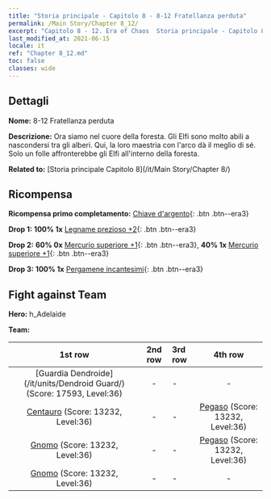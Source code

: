 ```yaml
---
title: "Storia principale - Capitolo 8 - 8-12 Fratellanza perduta"
permalink: /Main Story/Chapter 8_12/
excerpt: "Capitolo 8 - 12. Era of Chaos  Storia principale - Capitolo 8_12. 8-12 Fratellanza perduta"
last_modified_at: 2021-06-15
locale: it
ref: "Chapter 8_12.md"
toc: false
classes: wide
---
```


## Dettagli

 **Nome:** 8-12 Fratellanza perduta

 **Descrizione:** Ora siamo nel cuore della foresta. Gli Elfi sono molto abili a nascondersi tra gli alberi. Qui, la loro maestria con l'arco dà il meglio di sé. Solo un folle affronterebbe gli Elfi all'interno della foresta.

 **Related to:** [Storia principale Capitolo 8](/it/Main Story/Chapter 8/)

## Ricompensa

 **Ricompensa primo completamento:** [Chiave d'argento](/ItemsIT/con_693/){: .btn .btn--era3}

 **Drop 1:** **100% 1x** [Legname prezioso +2](/ItemsIT/mat_27/){: .btn .btn--era3}

 **Drop 2:** **60% 0x** [Mercurio superiore +1](/ItemsIT/mat_21/){: .btn .btn--era3}, **40% 1x** [Mercurio superiore +1](/ItemsIT/mat_21/){: .btn .btn--era3}

 **Drop 3:** **100% 1x** [Pergamene incantesimi](/ItemsIT/con_694/){: .btn .btn--era3}


## Fight against Team
 **Hero:** h_Adelaide

 **Team:**


  | 1st row | 2nd row | 3rd row | 4th row |
  |:----:|:----:|:----|:----:|
  | [Guardia Dendroide](/it/units/Dendroid Guard/) (Score: 17593, Level:36)  | - | - | - |
  | [Centauro](/it/units/Centaur/) (Score: 13232, Level:36)  | - | - | [Pegaso](/it/units/Pegasus/) (Score: 13232, Level:36)  |
  | [Gnomo](/it/units/Dwarf/) (Score: 13232, Level:36)  | - | - | [Pegaso](/it/units/Pegasus/) (Score: 13232, Level:36)  |
  | [Gnomo](/it/units/Dwarf/) (Score: 13232, Level:36)  | - | - | - |


